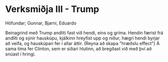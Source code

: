 # Verksmiðja III - Trump

Höfundar; Gunnar, Bjarni, Eduardo

Beinagrind með Trump andliti fast við hendi, eins og gríma. Hendin færist frá andliti og sýnir hauskúpu, kjálkinn hreyfist upp og niður, hægri hendi byrjar að veifa, og hauskúpan fer í allar áttir. (Reyna að skapa "hræðslu effect")  Á sama tíma fer Clinton, sem er síðari hlutinn, að bregðast við með því að snúast í hringi.


